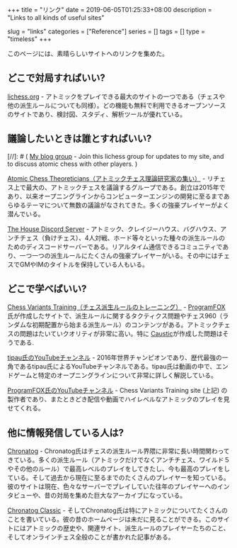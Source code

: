 +++
title = "リンク"
date = 2019-06-05T01:25:33+08:00
description = "Links to all kinds of useful sites"

slug = "links"
categories = ["Reference"]
series = []
tags = []
type = "timeless"
+++

このページには、素晴らしいサイトへのリンクを集めた。
<!--Here is a set of links to good sites:-->

## どこで対局すればいい? ##
[lichess.org](https://lichess.org/) - アトミックをプレイできる最大のサイトの一つである（チェスや他の派生ルールについても同様）。どの機能も無料で利用できるオープンソースのサイトであり、検討図、スタディ、解析ツールが優れている。
<!--[lichess.org](https://lichess.org/) - One of the largest sites for playing atomic chess (or regular chess and other variants) online. Completely free and open-source, and with good diagram, study and analysis tools.-->

## 議論したいときは誰とすればいい? ##
[//]: # ( [My blog group](https://lichess.org/team/illions-atomic-blog-discussion) - Join this lichess group for updates to my site, and to discuss atomic chess with other players. )

[Atomic Chess Theoreticians（アトミックチェス理論研究家の集い）](https://lichess.org/team/atomic-chess-theoreticians) - リチェス上で最大の、アトミックチェスを議論するグループである。創立は2015年であり、以来オープニングラインからコンピューターエンジンの開発に至るまであらゆるテーマについて無数の議論がなされてきた。多くの強豪プレイヤーがよく潜んでいる。
<!--[Atomic Chess Theoreticians](https://lichess.org/team/atomic-chess-theoreticians) - The biggest atomic chess discussion group on lichess. Created at the start of 2015, it has since gathered numerous discussions on everything from opening lines to writing computer engines. Many strong players tend to lurk here.-->

[The House Discord Server](https://dscrd.me/housechessvariants) - アトミック、クレイジーハウス、バグハウス、アンチチェス（負けチェス）、4人対戦、ホード等々といった種々の派生ルールのためのディスコードサーバーである。リアルタイム通信できるコミュニティであり、一つ一つの派生ルールにたくさんの強豪プレイヤーがいる。その中にはチェスでGMやIMのタイトルを保持している人もいる。
<!--[The House Discord Server](https://dscrd.me/housechessvariants) - A Discord server for many chess variants, including atomic, crazyhouse, bughouse, antichess (losing chess), 4-player, Horde and much more. A lively community including many strong players in each variant, some of whom are even GMs and IMs in regular chess.
-->

## どこで学べばいい? ##
[Chess Variants Training（チェス派生ルールのトレーニング）](https://chessvariants.training/) - [ProgramFOX](https://lichess.org/@/ProgramFOX) 氏が作成したサイトで、派生ルールに関するタクティクス問題やチェス960（ランダムな初期配置から始まる派生ルール）のコンテンツがある。アトミックチェスの問題はたいていクオリティが非常に高い。特に [Caustic](https://lichess.org/@/Caustic)が作成した問題はそうである.
<!--[Chess Variants Training](https://chessvariants.training/) - A site written by [ProgramFOX](https://lichess.org/@/ProgramFOX) for variant tactics puzzles and variant960 games (randomised starting positions). The atomic problems are generally of very high quality, especially those by [Caustic](https://lichess.org/@/Caustic).-->

[tipau氏のYouTubeチャンネル](https://www.youtube.com/user/tipau/featured) - 2016年世界チャンピオンであり、歴代最強の一角であるtipau氏によるYouTubeチャンネルである。tipau氏は動画の中で、エンドゲームと特定のオープニングラインについて非常に詳しく解説している。
<!--[tipau's YouTube channel](https://www.youtube.com/user/tipau/featured) - A YouTube channel by the 2016 world champion and one of the all-time strongest atomic players, tipau has covered endgames and certain openings in great detail in his videos.-->


[ProgramFOX氏のYouTubeチャンネル](https://www.youtube.com/channel/UCmx82Kgy9ALzAcmti0LwkJw/featured) - Chess Variants Training site (上記) の製作者であり、またときどき配信や動画でハイレベルなアトミックのプレイを見せてくれる。
<!--[ProgramFOX's YouTube channel](https://www.youtube.com/channel/UCmx82Kgy9ALzAcmti0LwkJw/featured) - The creator of the Chess Variants Training site (see above) also from time to time streams and uploads videos of playing high-level atomic chess.-->


## 他に情報発信している人は? ##
[Chronatog](https://chronatog.com/) - Chronatog氏はチェスの派生ルール界隈に非常に長い時間関わってきている。多くの派生ルール（アトミックだけでなくアンチチェス、ワイルド５やその他のルール）で最高レベルのプレイをしてきたし、今も最高のプレイをしている。そして過去から現在に至るまでのたくさんのプレイヤーを知っている。彼のサイトは現在、色々なサーバーでプレイしていた往年のプレイヤーへのインタビューや、昔の対局を集めた巨大なアーカイブになっている。
<!--[Chronatog](https://chronatog.com/) - Chronatog has been around the variant chess scene an inordinately long time, plays or played many variants to the highest levels (atomic, but also antichess, wild5 and others), and knows many players past and present. His site is currently a great archive of interviews with old players from many different servers and some old games.
-->

[Chronatog Classic](http://www.nicklong.net/chess/lite/) - そしてChronatog氏は特にアトミックについてたくさんのことを書いている。彼の昔のホームページは未だに見ることができる。このサイトにはアトミックの歴史や、関連サイト、派生ルールのプレイヤーたちのこと、そしてオンラインチェス全般のことが書かれた記事がある。
<!--[Chronatog Classic](http://www.nicklong.net/chess/lite/) - And Chronatog has of course written much about atomic chess specifically. His old pages are still available, featuring writeups about the history, sites and players of the variant and of internet chess in general.-->